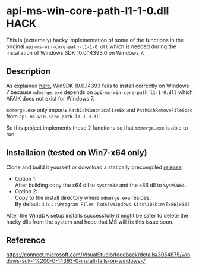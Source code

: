 # api-ms-win-core-path-l1-1-0.dll HACK
This is (extremely) hacky implementation of some of the functions in the original `api-ms-win-core-path-l1-1-0.dll` which is needed during the installation of Windows SDK 10.0.14393.0 on Windows 7.

## Description

As explained [here], WinSDK 10.0.14393 fails to install correctly on Windows 7 because `mdmerge.exe` depends on `api-ms-win-core-path-l1-1-0.dll` which AFAIK does not exist for Windows 7.

`mdmerge.exe` only imports `PathCchCanonicalizeEx` and `PathCchRemoveFileSpec` from `api-ms-win-core-path-l1-1-0.dll`

So this project implements these 2 functions so that `mdmerge.exe` is able to run.

## Installaion (tested on Win7-x64 only)
Clone and build it yourself or download a statically precompiled [release].
- Option 1:
<br>After building copy the x64 dll to `system32` and the x86 dll to `SysWOW64`.
- Option 2:
<br>Copy to the install directory where `mdmerge.exe` resides.
<br>By default it is `C:\Program Files (x86)\Windows Kits\10\bin\[x86|x64]`

After the WinSDK setup installs successfully it might be safer to delete the hacky dlls from the system and hope that MS will fix this issue soon.

## Reference
https://connect.microsoft.com/VisualStudio/feedback/details/3054875/windows-sdk-1%200-0-14393-0-install-fails-on-windows-7

[here]: https://connect.microsoft.com/VisualStudio/feedback/details/3054875/windows-sdk-1%200-0-14393-0-install-fails-on-windows-7
[release]: https://github.com/kobilutil/api-ms-win-core-path-HACK/releases
